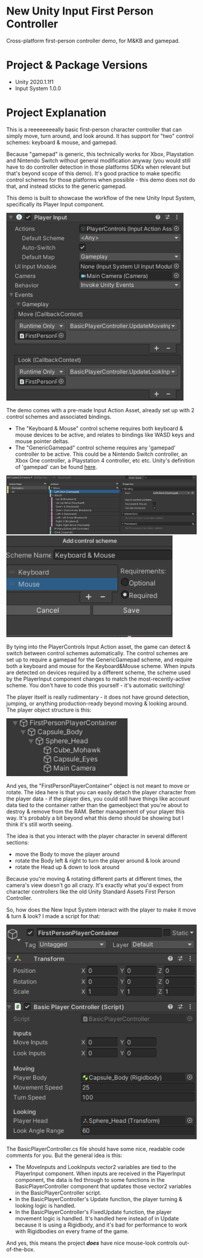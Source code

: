 # New Unity Input First Person Controller
 Cross-platform first-person controller demo, for M&KB and gamepad.

# Project & Package Versions

* Unity 2020.1.1f1
* Input System 1.0.0

# Project Explanation

This is a reeeeeeeeally basic first-person character controller that can simply move, turn around, and look around. It has support for "two" control schemes: keyboard & mouse, and gamepad.

Because "gamepad" is generic, this technically works for Xbox, Playstation and Nintendo Switch without general modification anyway (you would still have to do controller detection in those platforms SDKs when relevant but that's beyond scope of this demo). It's good practice to make specific control schemes for those platforms when possible - this demo does not do that, and instead sticks to the generic gamepad.

This demo is built to showcase the workflow of the new Unity Input System, specifically its Player Input component.

<img src="/ReadmeAssets/PlayerInputComponent.png" style="zoom:125%;" />

The demo comes with a pre-made Input Action Asset, already set up with 2 control schemes and associated bindings.

* The "Keyboard & Mouse" control scheme requires both keyboard & mouse devices to be active, and relates to bindings like WASD keys and mouse pointer deltas.
* The "GenericGamepad" control scheme requires any 'gamepad' controller to be active. This could be a Nintendo Switch controller, an Xbox One controller, a Playstation 4 controller, etc etc. Unity's definition of 'gamepad' can be found [here](https://docs.unity3d.com/Packages/com.unity.inputsystem@1.0/manual/Gamepad.html).

<img src="/ReadmeAssets/InputActionSchemeExample002.png" style="zoom:125%;" />

<img src="/ReadmeAssets/ControlSchemeExample002.png" alt="ControlSchemeExample002" style="zoom:150%;" />

By tying into the PlayerControls Input Action asset, the game can detect & switch between control schemes automatically. The control schemes are set up to require a gamepad for the GenericGamepad scheme, and require both a keyboard and mouse for the Keyboard&Mouse scheme. When inputs are detected on devices required by a different scheme, the scheme used by the PlayerInput component changes to match the most-recently-active scheme. You don't have to code this yourself - it's automatic switching!

The player itself is really rudimentary - it does not have ground detection, jumping, or anything production-ready beyond moving & looking around. The player object structure is this:

<img src="/ReadmeAssets/HierarchyOfPlayer.png" style="zoom:150%;" />

And yes, the "FirstPersonPlayerContainer" object is not meant to move or rotate. The idea here is that you can easily detach the player character from the player data - if the player dies, you could still have things like account data tied to the container rather than the gameobject that you're about to destroy & remove from the RAM. Better management of your player this way. It's probably a bit beyond what this demo should be showing but I think it's still worth seeing.

The idea is that you interact with the player character in several different sections:

* move the Body to move the player around
* rotate the Body left & right to turn the player around & look around
* rotate the Head up & down to look around

Because you're moving & rotating different parts at different times, the camera's view doesn't go all crazy. It's exactly what you'd expect from character controllers like the old Unity Standard Assets First Person Controller.

So, how does the New Input System interact with the player to make it move & turn & look? I made a script for that:

<img src="/ReadmeAssets/InspectorOfPlayer.png" style="zoom:150%;" />

The BasicPlayerController.cs file should have some nice, readable code comments for you. But the general idea is this:

* The MoveInputs and LookInputs vector2 variables are tied to the PlayerInput component. When inputs are received in the PlayerInput component, the data is fed through to some functions in the BasicPlayerController component that updates those vector2 variables in the BasicPlayerController script.
* In the BasicPlayerController's Update function, the player turning & looking logic is handled. 
* In the BasicPlayerController's FixedUpdate function, the player movement logic is handled. It's handled here instead of in Update because it is using a Rigidbody, and it's bad for performance to work with Rigidbodies on every frame of the game.





















And yes, this means the project ***does*** have nice mouse-look controls out-of-the-box. 




